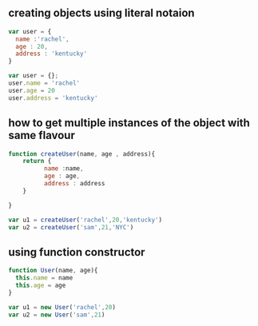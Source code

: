 
## creating objects using literal notaion

```js
var user = {
  name :'rachel',
  age : 20,
  address : 'kentucky'
}
```

```js
var user = {};
user.name = 'rachel'
user.age = 20
user.address = 'kentucky'
```


## how to get multiple instances of the object with same flavour

```js
function createUser(name, age , address){
    return {
          name :name,
          age : age,
          address : address  
    }

}

var u1 = createUser('rachel',20,'kentucky')
var u2 = createUser('sam',21,'NYC')
```

## using function constructor
```js
function User(name, age){
  this.name = name
  this.age = age
}

var u1 = new User('rachel',20)
var u2 = new User('sam',21)

```




